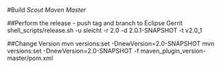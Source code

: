 #Build *Scout Maven Master*

##Perform the release - push tag and branch to Eclipse Gerrit
  shell_scripts/release.sh -u sleicht -r 2.0 -d 2.0.1-SNAPSHOT -t v2.0_1

##Change Version
  mvn versions:set -DnewVersion=2.0-SNAPSHOT
  mvn versions:set -DnewVersion=2.0-SNAPSHOT -f maven_plugin_version-master/pom.xml
